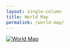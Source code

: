 ```yaml
---
layout: single-column
title: World Map
permalink: /world-map/
---
```


[![World Map](/assets/images/world-map/map-20150622.jpg)](/world_map.html)
